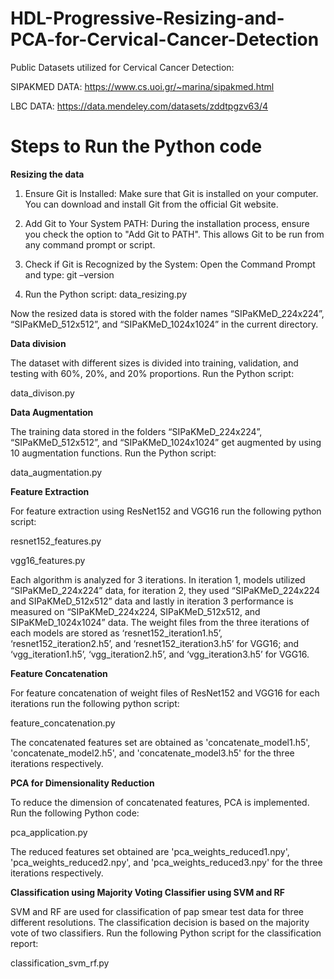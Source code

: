# HDL-Progressive-Resizing-and-PCA-for-Cervical-Cancer-Detection

Public Datasets utilized for Cervical Cancer Detection:

SIPAKMED DATA: https://www.cs.uoi.gr/~marina/sipakmed.html 

LBC DATA: https://data.mendeley.com/datasets/zddtpgzv63/4

# Steps to Run the Python code

**Resizing the data**
1. Ensure Git is Installed:
Make sure that Git is installed on your computer. You can download and install Git from the official Git website.

2. Add Git to Your System PATH:
During the installation process, ensure you check the option to "Add Git to PATH". This allows Git to be run from any command prompt or script.

3. Check if Git is Recognized by the System:
Open the Command Prompt and type:
git –version

4. Run the Python script: data_resizing.py

  Now the resized data is stored with the folder names “SIPaKMeD_224x224”, “SIPaKMeD_512x512”, and “SIPaKMeD_1024x1024” in the current directory.


**Data division**

The dataset with different sizes is divided into training, validation, and testing with 60%, 20%, and 20% proportions.
Run the Python script:

data_divison.py


**Data Augmentation**

The training data stored in the folders “SIPaKMeD_224x224”, “SIPaKMeD_512x512”, and “SIPaKMeD_1024x1024” get augmented by using 10 augmentation functions.
Run the Python script:

data_augmentation.py


**Feature Extraction**

For feature extraction using ResNet152 and VGG16 run the following python script:

resnet152_features.py

vgg16_features.py

Each algorithm is analyzed for 3 iterations. In iteration 1, models utilized “SIPaKMeD_224x224” data, for iteration 2, they used “SIPaKMeD_224x224 and SIPaKMeD_512x512” data and lastly in iteration 3 performance is measured on “SIPaKMeD_224x224, SIPaKMeD_512x512, and SIPaKMeD_1024x1024” data. The weight files from the three iterations of each models are stored as ‘resnet152_iteration1.h5’, ‘resnet152_iteration2.h5’, and ‘resnet152_iteration3.h5’ for VGG16; and ‘vgg_iteration1.h5’, ‘vgg_iteration2.h5’, and ‘vgg_iteration3.h5’ for VGG16.


**Feature Concatenation**

For feature concatenation of weight files of ResNet152 and VGG16 for each iterations run the following python script: 

feature_concatenation.py

The concatenated features set are obtained as 'concatenate_model1.h5', 'concatenate_model2.h5', and 'concatenate_model3.h5' for the three iterations respectively.


**PCA for Dimensionality Reduction**

To reduce the dimension of concatenated features, PCA is implemented. Run the following Python code:

pca_application.py

The reduced features set obtained are 'pca_weights_reduced1.npy', 'pca_weights_reduced2.npy', and 'pca_weights_reduced3.npy' for the three iterations respectively.


**Classification using Majority Voting Classifier using SVM and RF**

SVM and RF are used for classification of pap smear test data for three different resolutions. The classification decision is based on the majority vote of two classifiers. 
Run the following Python script for the classification report:

classification_svm_rf.py

